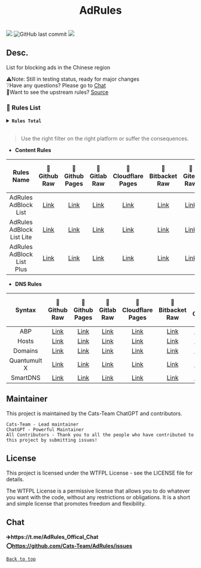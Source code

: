 
<center>

<h1>AdRules</h1>

</center>
<br>
<img src="https://img.shields.io/github/stars/Cats-Team/AdRules?style=flat-square&color=yellow">
<img alt="GitHub last commit" src="https://img.shields.io/github/last-commit/cats-team/adrules?style=flat-square&color=red">
<img src="https://img.shields.io/github/license/Cats-Team/AdRules?style=flat-square">

</centre>

## Desc.
List for blocking ads in the Chinese region

⚠️Note: Still in testing status, ready for major changes   
❔Have any questions? Please go to [Chat](#chat)  
📃Want to see the upstream rules? [Source](/Source.md)
<br>  

### 📃 Rules List

<details><summary><strong><code>Rules Total</code></strong></summary></code>
<br>

```
Update Time: 2023-06-29 08:03:43  

AdRules AdBlock List : 126247 

AdRules AdBlock List Lite : 33451 

AdRules AdBlock List Plus : 258587 

AdRules DNS List : 79820 

AdRules Ad Domains List : 124286 
``` 
</details>
<br>


> Use the right filter on the right platform or suffer the consequences.
> 
- **Content Rules**

| Rules Name 	| 🚀Github Raw 	| 🚀Github Pages 	| 🚀Gitlab Raw 	| 🚀Cloudflare Pages 	| 🚀Bitbacket Raw 	| 🚀Gitea Raw 	| 🚀Gitlab Raw (CN) 	|
|:---:	|:---:	|:---:	|:---:	|:---:	|:---:	|:---:	|:---:	|
| AdRules AdBlock List 	| [Link](https://raw.githubusercontent.com/Cats-Team/AdRules/main/adblock.txt) 	| [Link](https://gp.adrules.top/adblock.txt) 	| [Link](https://gitlab.com/cats-team/adrules/-/raw/main/adblock.txt) 	| [Link](https://adrules.top/adblock.txt) 	| [Link](https://bitbucket.org/hacamer/adrules/raw/main/adblock.txt) 	| [Link](https://gitea.com/Cats-Team/AdRules/raw/branch/main/adblock.txt) 	| [Link](https://jihulab.com/cats-team/adrules/-/raw/main/adblock.txt) 	|
| AdRules AdBlock List Lite 	| [Link](https://raw.githubusercontent.com/Cats-Team/AdRules/main/adblock_lite.txt) 	| [Link](https://gp.adrules.top/adblock_lite.txt) 	| [Link](https://gitlab.com/cats-team/adrules/-/raw/main/adblock_lite.txt) 	| [Link](https://adrules.top/adblock_lite.txt) 	| [Link](https://bitbucket.org/hacamer/adrules/raw/main/adblock_lite.txt) 	| [Link](https://gitea.com/Cats-Team/AdRules/raw/branch/main/adblock_lite.txt) 	| [Link](https://jihulab.com/cats-team/adrules/-/raw/main/adblock_lite.txt) 	|
| AdRules AdBlock List Plus 	| [Link](https://raw.githubusercontent.com/Cats-Team/AdRules/main/adblock_plus.txt) 	| [Link](https://gp.adrules.top/adblock_plus.txt) 	| [Link](https://gitlab.com/cats-team/adrules/-/raw/main/adblock_plus.txt) 	| [Link](https://adrules.top/adblock_plus.txt) 	| [Link](https://bitbucket.org/hacamer/adrules/raw/main/adblock_plus.txt) 	| [Link](https://gitea.com/Cats-Team/AdRules/raw/branch/main/adblock_plus.txt) 	| [Link](https://jihulab.com/cats-team/adrules/-/raw/main/adblock_plus.txt) 	|

- **DNS Rules**

| Syntax 	| 🚀Github Raw 	| 🚀Github Pages 	| 🚀Gitlab Raw 	| 🚀Cloudflare Pages 	| 🚀Bitbacket Raw 	| 🚀Gitea 	| 🚀Gitlab Raw (CN) 	|
|:---:	|:---:	|:---:	|:---:	|:---:	|:---:	|:---:	|:---:	|
| ABP 	| [Link](https://raw.githubusercontent.com/Cats-Team/AdRules/main/dns.txt) 	| [Link](https://gp.adrules.top/dns.txt) 	| [Link](https://gitlab.com/cats-team/adrules/-/raw/main/dns.txt) 	| [Link](https://adrules.top/dns.txt) 	| [Link](https://bitbucket.org/hacamer/adrules/raw/main/dns.txt) 	| [Link](https://gitea.com/Cats-Team/AdRules/raw/branch/main/dns.txt) 	| [Link](https://jihulab.com/cats-team/adrules/-/raw/main/dns.txt) 	|
| Hosts 	| [Link](https://raw.githubusercontent.com/Cats-Team/AdRules/main/hosts.txt) 	| [Link](https://gp.adrules.top/hosts.txt) 	| [Link](https://gitlab.com/cats-team/adrules/-/raw/main/hosts.txt) 	| [Link](https://adrules.top/hosts.txt) 	| [Link](https://bitbucket.org/hacamer/adrules/raw/main/hosts.txt) 	| [Link](https://gitea.com/Cats-Team/AdRules/raw/branch/main/hosts.txt) 	| [Link](https://jihulab.com/cats-team/adrules/-/raw/main/hosts.txt) 	|
| Domains 	| [Link](https://raw.githubusercontent.com/Cats-Team/AdRules/main/ad-domains.txt) 	| [Link](https://cats-team.github.io/AdRules/ad-domains.txt) 	| [Link](https://gitlab.com/cats-team/adrules/-/raw/main/ad-domains.txt) 	| [Link](https://adrules.top/ad-domains.txt) 	| [Link](https://bitbucket.org/hacamer/adrules/raw/main/ad-domains.txt) 	| [Link](https://gitea.com/Cats-Team/AdRules/raw/branch/main/ad-domains.txt) 	| [Link](https://jihulab.com/cats-team/adrules/-/raw/main/ad-domains.txt) 	|
| Quantumult X 	| [Link](https://raw.githubusercontent.com/Cats-Team/AdRules/main/qx.conf) 	| [Link](https://gp.adrules.top/qx.conf) 	| [Link](https://gitlab.com/cats-team/adrules/-/raw/main/qx.conf) 	| [Link](https://adrules.top/qx.conf) 	| [Link](https://bitbucket.org/hacamer/adrules/raw/main/qx.conf) 	| [Link](https://gitea.com/Cats-Team/AdRules/raw/branch/main/qx.conf) 	| [Link](https://jihulab.com/cats-team/adrules/-/raw/main/qx.conf) 	|
| SmartDNS 	| [Link](https://raw.githubusercontent.com/Cats-Team/AdRules/main/smart-dns.conf) 	| [Link](https://gp.adrules.top/smart-dns.conf) 	| [Link](https://gitlab.com/cats-team/adrules/-/raw/main/smart-dns.conf) 	| [Link](https://adrules.top/smart-dns.conf) 	| [Link](https://bitbucket.org/hacamer/adrules/raw/main/smart-dns.conf) 	| [Link](https://gitea.com/Cats-Team/AdRules/raw/branch/smart-dns.conf) 	| [Link](https://jihulab.com/cats-team/adrules/-/raw/main/smart-dns.conf) 	|

## Maintainer

This project is maintained by the Cats-Team ChatGPT and contributors.

    Cats-Team - Lead maintainer
    ChatGPT - Powerful Maintainer
    All Contributors - Thank you to all the people who have contributed to this project by submitting issues!

## License
This project is licensed under the WTFPL License - see the LICENSE file for details.

The WTFPL License is a permissive license that allows you to do whatever you want with the code, without any restrictions or obligations. It is a short and simple license that promotes freedom and flexibility.

## Chat

**✈️https://t.me/AdRules_Offical_Chat**  
**⭕https://github.com/Cats-Team/AdRules/issues**



[<code><kbd>Back to top</kbd></code>](#)
